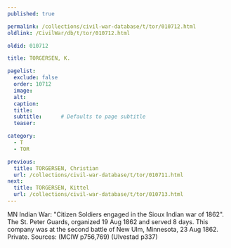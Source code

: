 ```yaml
---
published: true

permalink: /collections/civil-war-database/t/tor/010712.html
oldlink: /CivilWar/db/t/tor/010712.html

oldid: 010712

title: TORGERSEN, K.

pagelist:
  exclude: false
  order: 10712
  image: 
  alt:
  caption:
  title:
  subtitle:      # Defaults to page subtitle
  teaser:

category: 
  - T 
  - TOR

previous:
  title: TORGERSEN, Christian
  url: /collections/civil-war-database/t/tor/010711.html  
next:
  title: TORGERSEN, Kittel
  url: /collections/civil-war-database/t/tor/010713.html   
---
```

MN Indian War: &quot;Citizen Soldiers engaged in the Sioux Indian war of 1862&quot;. The St. Peter Guards, organized 19 Aug 1862 and served 8 days. This company was at the second battle of New Ulm, Minnesota, 23 Aug 1862. Private. Sources: (MCIW p756,769) (Ulvestad p337)
